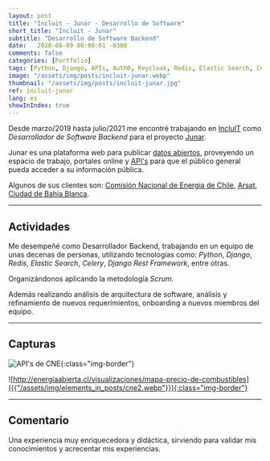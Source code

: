 ```yaml
---
layout: post
title: "Incluit - Junar - Desarrollo de Software"
short_title: "Incluit - Junar"
subtitle: "Desarrollo de Software Backend"
date:   2020-08-09 00:00:01 -0300
comments: false
categories: [Portfolio]
tags: [Python, Django, APIs, Auth0, Keycloak, Redis, Elastic Search, Celery]
image: "/assets/img/posts/incluit-junar.webp"
thumbnail: "/assets/img/posts/incluit-junar.jpg"
ref: incluit-junar
lang: es
showInIndex: true
---
```


Desde marzo/2019 hasta julio/2021 me encontré trabajando en [IncluIT](https://incluit.com/) como _Desarrollador 
de Software Backend_ para el proyecto [Junar](https://junar.com/).

Junar es una plataforma web para publicar [datos abiertos](https://en.wikipedia.org/wiki/Open_data), proveyendo un 
espacio
de trabajo, portales online y [API's](https://en.wikipedia.org/wiki/Application_programming_interface) para que el 
público general pueda acceder a su información pública.

Algunos de sus clientes son:
[Comisión Nacional de Energia de Chile](https://desarrolladores.energiaabierta.cl/),
[Arsat](https://datos.arsat.com.ar/), [Ciudad de Bahia Blanca](https://datos.bahia.gob.ar/).


---

## Actividades

Me desempeñé como Desarrollador Backend, trabajando en un equipo de unas decenas de personas, utilizando
tecnologías como: _Python_, _Django_, _Redis_, _Elastic Search_, _Celery_, _Django Rest Framework_, entre otras.

Organizándonos aplicando la metodología _Scrum_.

Además realizando análisis de arquitectura de software, análisis y refinamiento de nuevos requerimientos, onboarding 
a nuevos miembros del equipo.

---

## Capturas

![API's de CNE]({{"/assets/img/elements_in_posts/cne.webp"}}){:class="img-border"}

![http://energiaabierta.cl/visualizaciones/mapa-precio-de-combustibles]({{"/assets/img/elements_in_posts/cne2.webp"}}){:class="img-border"}

---

## Comentario

Una experiencia muy enriquecedora y didáctica, sirviendo para validar mis conocimientos y acrecentar mis experiencias.
